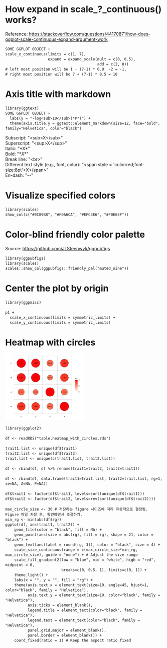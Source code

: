 # How expand in scale_?_continuous() works?
Reference: https://stackoverflow.com/questions/44170871/how-does-ggplot-scale-continuous-expand-argument-work

```
SOME GGPLOT OBJECT +
scale_x_continuous(limits = c(1, 7), 
                   expand = expand_scale(mult = c(0, 0.5), 
                                         add = c(2, 0))
# left most position will be 1 - (7-1) * 0.0  -2 = -1, 
# right most position will be 7 + (7-1) * 0.5 = 10
```

# Axis title with markdown
```
library(ggtext)
SOME GGPLOT OBJECT +
  labs(y = "-log<sub>10</sub>(*P*)") +
  theme(axis.title.y = ggtext::element_markdown(size=12, face="bold", family="Helvetica", color="black")
```

Subscript: "\<sub>X\</sub>"\
Superscript: "\<sup>X\</sup>"\
Italic: "\*X*"\
Bold: "\**X**"\
Break line: "\<br>"\
Different text style (e.g., font, color): "\<span style = 'color:red;font-size:8pt'>X\</span>"\
En-dash: "--"


# Visualize specified colors
```
library(scales)
show_col(c("#9C89B8", "#F0A6CA", "#EFC3E6", "#F0E6EF"))
```
# Color-blind friendly color palette
Source: https://github.com/JLSteenwyk/ggpubfigs
```
library(ggpubfigs)
library(scales)
scales::show_col(ggpubfigs::friendly_pal("muted_nine"))
```

# Center the plot by origin
```
library(ggpmisc)

p1 +
  scale_x_continuous(limits = symmetric_limits) +
  scale_y_continuous(limits = symmetric_limits)
```

# Heatmap with circles

<img src="heatmap_with_circles.png" width=50% height=50%>

```
library(ggplot2)

df <- readRDS("table.heatmap_with_circles.rds")

trait1.list <- unique(df$trait1)
trait2.list <- unique(df$trait2)
trait.list <- unique(c(trait1.list, trait2.list))

df <- rbind(df, df %>% rename(trait1=trait2, trait2=trait1))

df <- rbind(df, data.frame(trait1=trait.list, trait2=trait.list, rg=1, se=NA, Z=NA, P=NA))

df$trait1 <- factor(df$trait1, levels=sort(unique(df$trait1)))
df$trait2 <- factor(df$trait2, levels=rev(sort(unique(df$trait2))))

max_circle_size <- 30 # 저장하는 figure 사이즈에 따라 유동적으로 결정됨. Figure 파일 저장 후, 확인하면서 조절하기.
min_rg <- min(abs(df$rg))
ggplot(df, aes(trait1, trait2)) +
    geom_tile(color = "black", fill = NA) +
    geom_point(aes(size = abs(rg), fill = rg), shape = 21, color = "black") +
    geom_text(aes(label = round(rg, 3)), color = "black", size = 4) +
    scale_size_continuous(range = c(max_circle_size*min_rg, max_circle_size), guide = "none") + # Adjust the size range
    scale_fill_gradient2(low = "blue", mid = "white", high = "red", midpoint = 0, 
                         breaks=c(0, 0.5, 1), limits=c(0, 1)) +
    theme_light() +
    labs(x = "", y = "", fill = "rg") +
    theme(axis.text.x = element_text(size=10, angle=45, hjust=1, color="black", family = "Helvetica"),
          axis.text.y = element_text(size=10, color="black", family = "Helvetica"),
          axis.ticks = element_blank(),
          legend.title = element_text(color="black", family = "Helvetica"),
          legend.text = element_text(color="black", family = "Helvetica"),
          panel.grid.major = element_blank(),
          panel.border = element_blank()) +
    coord_fixed(ratio = 1) # Keep the aspect ratio fixed
```
